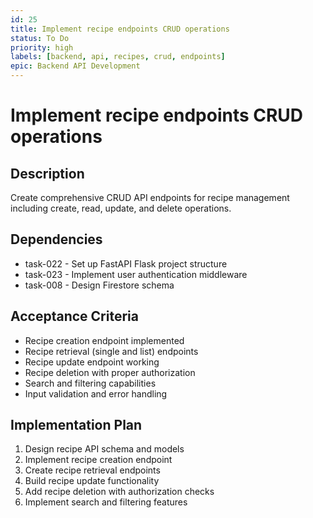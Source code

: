 ```yaml
---
id: 25
title: Implement recipe endpoints CRUD operations
status: To Do
priority: high
labels: [backend, api, recipes, crud, endpoints]
epic: Backend API Development
---
```


# Implement recipe endpoints CRUD operations

## Description
Create comprehensive CRUD API endpoints for recipe management including create, read, update, and delete operations.

## Dependencies
- task-022 - Set up FastAPI Flask project structure
- task-023 - Implement user authentication middleware
- task-008 - Design Firestore schema

## Acceptance Criteria
- Recipe creation endpoint implemented
- Recipe retrieval (single and list) endpoints
- Recipe update endpoint working
- Recipe deletion with proper authorization
- Search and filtering capabilities
- Input validation and error handling

## Implementation Plan
1. Design recipe API schema and models
2. Implement recipe creation endpoint
3. Create recipe retrieval endpoints
4. Build recipe update functionality
5. Add recipe deletion with authorization checks
6. Implement search and filtering features